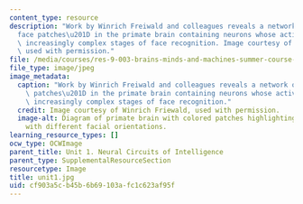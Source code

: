 ```yaml
---
content_type: resource
description: "Work by Winrich Freiwald and colleagues reveals a network of \u201C\
  face patches\u201D in the primate brain containing neurons whose activity represents\
  \ increasingly complex stages of face recognition. Image courtesy of Winrich Friewald,\
  \ used with permission."
file: /media/courses/res-9-003-brains-minds-and-machines-summer-course-summer-2015/cf903a5cb45b6b69103afc1c623af95f_unit1.jpg
file_type: image/jpeg
image_metadata:
  caption: "Work by Winrich Freiwald and colleagues reveals a network of \u201Cface\
    \ patches\u201D in the primate brain containing neurons whose activity represents\
    \ increasingly complex stages of face recognition."
  credit: Image courtesy of Winrich Friewald, used with permission.
  image-alt: Diagram of primate brain with colored patches highlighting regions associated
    with different facial orientations.
learning_resource_types: []
ocw_type: OCWImage
parent_title: Unit 1. Neural Circuits of Intelligence
parent_type: SupplementalResourceSection
resourcetype: Image
title: unit1.jpg
uid: cf903a5c-b45b-6b69-103a-fc1c623af95f
---
```

